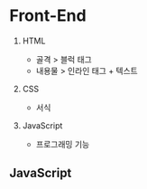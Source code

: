 # Front-End
1. HTML
	- 골격 > 블럭 태그 
	- 내용물 > 인라인 태그 + 텍스트

2. CSS
	- 서식

3. JavaScript
	- 프로그래밍 기능 

## JavaScript
